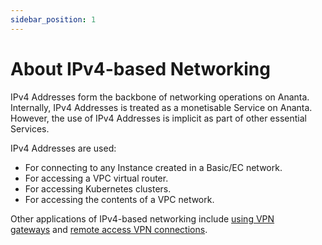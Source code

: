 ```yaml
---
sidebar_position: 1
---
```

# About IPv4-based Networking

IPv4 Addresses form the backbone of networking operations on Ananta. Internally, IPv4 Addresses is treated as a monetisable Service on Ananta. However, the use of IPv4 Addresses is implicit as part of other essential Services.

IPv4 Addresses are used:

- For connecting to any Instance created in a Basic/EC network.
- For accessing a VPC virtual router.
- For accessing Kubernetes clusters.
- For accessing the contents of a VPC network.

Other applications of IPv4-based networking include [using VPN gateways](ManagingVPNGatewaysandSite-to-SiteVPN) and [remote access VPN connections](UsingRemoteAccessVPNwithVPC).


